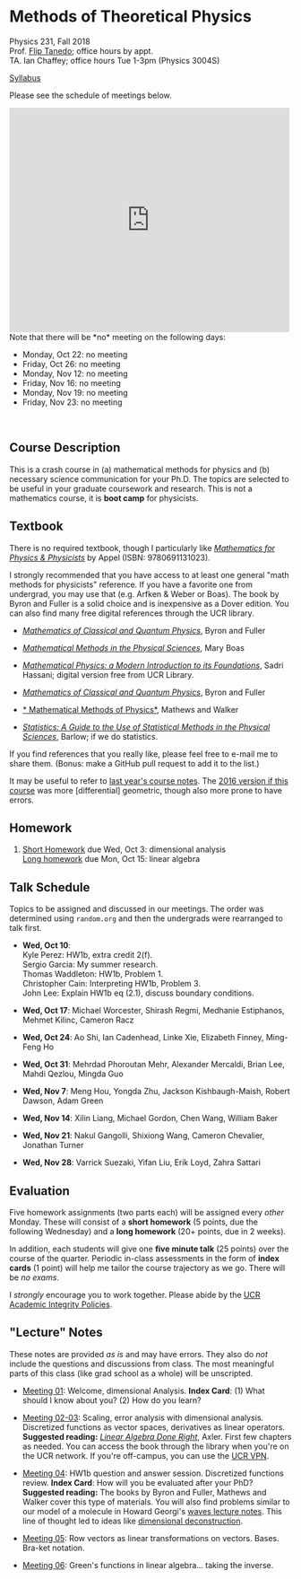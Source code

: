 # Methods of Theoretical Physics

Physics 231, Fall 2018  
Prof. [Flip Tanedo](http://physics.ucr.edu/~flip/); office hours by appt.  
TA. Ian Chaffey; office hours Tue 1-3pm (Physics 3004S)


[Syllabus](https://github.com/Tanedo/Physics231-2018/blob/master/syllabus/P231_Syllabus_2018.pdf)

Please see the schedule of meetings below.
<iframe src="https://calendar.google.com/calendar/embed?mode=AGENDA&amp;height=400&amp;wkst=1&amp;bgcolor=%23FFFFFF&amp;src=ucr.edu_8a868svun2q0agsnergs8nldr4%40group.calendar.google.com&amp;color=%23853104&amp;ctz=America%2FLos_Angeles" style="border-width:0" width="500" height="400" frameborder="0" scrolling="no"></iframe>
Note that there will be *no* meeting on the following days:

* Monday, Oct 22: no meeting
* Friday, Oct 26: no meeting
* Monday, Nov 12: no meeting
* Friday, Nov 16: no meeting
* Monday, Nov 19: no meeting
* Friday, Nov 23: no meeting

<br/>

## Course Description

This is a crash course in (a) mathematical methods for physics and (b) necessary science communication for your Ph.D. The topics are selected to be useful in your graduate coursework and research. This is not a mathematics course, it is **boot camp** for physicists. 

## Textbook

There is no required textbook, though I particularly like [*Mathematics for Physics & Physicists*](https://press.princeton.edu/titles/8452.html) by Appel (ISBN: 9780691131023). 

I strongly recommended that you have access to at least one general "math methods for physicists" reference. If you have a favorite one from undergrad, you may use that (e.g. Arfken & Weber or Boas). The book by Byron and Fuller is a solid choice and is inexpensive as a Dover edition. You can also find many free digital references through the UCR library.

* [*Mathematics of Classical and Quantum Physics*](http://store.doverpublications.com/048667164x.html),  Byron and Fuller

* [*Mathematical Methods in the Physical Sciences*](http://www.wiley.com/WileyCDA/WileyTitle/productCd-EHEP000360.html),  Mary Boas 

* [*Mathematical Physics: a Modern Introduction to its Foundations*](http://scotty.ucr.edu/record=b4477256~S5), Sadri Hassani; digital version free from UCR Library.

* [*Mathematics of Classical and Quantum Physics*](http://store.doverpublications.com/048667164x.html),  Byron and Fuller

* [* Mathematical Methods of Physics*](https://www.pearson.com/us/higher-education/program/Mathews-Mathematical-Methods-of-Physics-2nd-Edition/PGM138979.html), Mathews and Walker

* [*Statistics: A Guide to the Use of Statistical Methods in the Physical Sciences*](http://www.wiley.com/WileyCDA/WileyTitle/productCd-0471922951.html), Barlow; if we do statistics.

If you find references that you really like, please feel free to e-mail me to share them. (Bonus: make a GitHub pull request to add it to the list.)

It may be useful to refer to [last year's course notes](https://github.com/Tanedo/P231-2017). The [2016 version if this course](https://github.com/Tanedo/P231-2016) was more [differential] geometric, though also more prone to have errors.

## Homework

1. [Short Homework](https://github.com/Tanedo/Physics231-2018/blob/master/homework/P231_2018_HW1a.pdf) due Wed, Oct 3: dimensional analysis  
	[Long homework](https://github.com/Tanedo/Physics231-2018/blob/master/homework/P231_2018_HW1b.pdf) due Mon, Oct 15: linear algebra  

<!--2. [Short Homework](https://github.com/Tanedo/Physics231-2018/blob/master/homework/P231_2018_HW2a.pdf) due Wed, Oct 17: Green's Function Primer
	[Long homework](https://github.com/Tanedo/Physics231-2018/blob/master/homework/P231_2018_HW2b.pdf) due Mon, Oct 29: What's a Green's Function-->

	
<!--2. [Short Homework]()  
	[Long homework ]()  
-->
## Talk Schedule

Topics to be assigned and discussed in our meetings. The order was determined using `random.org` and then the undergrads were rearranged to talk first.

* **Wed, Oct 10**:  
Kyle Perez: HW1b, extra credit 2(f).  
Sergio Garcia: My summer research.   
Thomas Waddleton: HW1b, Problem 1.   
Christopher Cain: Interpreting HW1b, Problem 3.    
John Lee: Explain HW1b eq (2.1), discuss boundary conditions.  

* **Wed, Oct 17**:
Michael Worcester,
Shirash Regmi,
Medhanie Estiphanos,
Mehmet Kilinc,
Cameron Racz

* **Wed, Oct 24**:
Ao Shi,
Ian Cadenhead,
Linke Xie,
Elizabeth Finney,
Ming-Feng Ho

* **Wed, Oct 31**:
Mehrdad Phoroutan Mehr,
Alexander Mercaldi,
Brian Lee,
Mahdi Qezlou,
Mingda Guo

* **Wed, Nov 7**:
Meng Hou,
Yongda Zhu,
Jackson Kishbaugh-Maish,
Robert Dawson,
Adam Green

* **Wed, Nov 14**:
Xilin Liang,
Michael Gordon,
Chen Wang,
William Baker

* **Wed, Nov 21**:
Nakul Gangolli,
Shixiong Wang,
Cameron Chevalier,
Jonathan Turner

* **Wed, Nov 28**:
Varrick Suezaki,
Yifan Liu,
Erik Loyd,
Zahra Sattari

## Evaluation

Five homework assignments (two parts each) will be assigned every *other* Monday. These will consist of a **short homework** (5 points, due the following Wednesday) and a **long homework** (20+ points, due in 2 weeks). 

In addition, each students will give one **five minute talk** (25 points) over the course of the quarter. Periodic in-class assessments in the form of **index cards** (1 point) will help me tailor the course trajectory as we go. There will be *no exams*. 

I *strongly* encourage you to work together. Please abide by the [UCR Academic Integrity Policies](http://conduct.ucr.edu/policies/academicintegrity.html).

## "Lecture" Notes

These notes are provided *as is* and may have errors. They also do *not* include the questions and discussions from class. The most meaningful parts of this class (like grad school as a whole) will be unscripted.

* [Meeting 01](https://github.com/Tanedo/Physics231-2018/blob/master/lectures/Lec01.pdf): Welcome, dimensional Analysis. **Index Card**: (1) What should I know about you? (2) How do you learn?

* [Meeting 02-03](https://github.com/Tanedo/Physics231-2018/blob/master/lectures/Lec02-03.pdf): Scaling, error analysis with dimensional analysis. Discretized functions as vector spaces, derivatives as linear operators. **Suggested reading:** *[Linear Algebra Done Right](https://link.springer.com/book/10.1007/978-3-319-11080-6)*, Axler. First few chapters as needed. You can access the book through the library when you're on the UCR network. If you're off-campus, you can use the [UCR VPN](http://cnc.ucr.edu/vpn/).

* [Meeting 04](https://github.com/Tanedo/Physics231-2018/blob/master/lectures/Lec04.pdf): HW1b question and answer session. Discretized functions review. **Index Card**: How will you be evaluated after your PhD? **Suggested reading:** The books by Byron and Fuller, Mathews and Walker cover this type of materials. You will also find problems similar to our model of a molecule in Howard Georgi's [waves lecture notes](http://www.people.fas.harvard.edu/~hgeorgi/onenew.pdf). This line of thought led to ideas like [dimensional deconstruction](https://en.wikipedia.org/wiki/Dimensional_deconstruction). 

* [Meeting 05](https://github.com/Tanedo/Physics231-2018/blob/master/lectures/Lec05.pdf): Row vectors as linear transformations on vectors. Bases. Bra-ket notation.

* [Meeting 06](https://github.com/Tanedo/Physics231-2018/blob/master/lectures/Lec06.pdf): Green's functions in linear algebra... taking the inverse.